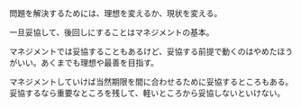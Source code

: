 問題を解決するためには、理想を変えるか、現状を変える。

一旦妥協して、後回しにすることはマネジメントの基本。

マネジメントでは妥協することもあるけど、妥協する前提で動くのはやめたほうがいい。あくまでも理想や最善を目指す。

マネジメントしていけば当然期限を間に合わせるために妥協するところもある。妥協するなら重要なところを残して、軽いところから妥協しないといけない。
